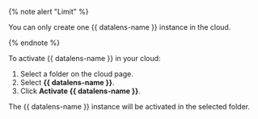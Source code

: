 {% note alert "Limit" %}

You can only create one {{ datalens-name }} instance in the cloud.

{% endnote %}

To activate {{ datalens-name }} in your cloud:

1. Select a folder on the cloud page.
1. Select **{{ datalens-name }}**.
1. Click **Activate {{ datalens-name }}**.

The {{ datalens-name }} instance will be activated in the selected folder.


